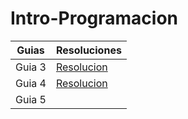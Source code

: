 # Intro-Programacion


| Guias  | Resoluciones                                                                                                         |
|--------|----------------------------------------------------------------------------------------------------------------------|
| Guia 3 | [Resolucion](https://github.com/ManuTorrado/Intro-Programacion/blob/main/Guias%20-%20Programacion/Guia%203/guia3.hs) |
| Guia 4 | [Resolucion](https://github.com/ManuTorrado/Intro-Programacion/blob/main/Guias%20-%20Programacion/Guia%204/guia4.hs) |
| Guia 5 |                                                                                                                      |
